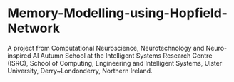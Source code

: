 # Memory-Modelling-using-Hopfield-Network

A project from Computational Neuroscience, Neurotechnology and Neuro-inspired AI Autumn School at the Intelligent Systems Research Centre (ISRC), School of Computing, Engineering and Intelligent Systems, Ulster University, Derry~Londonderry, Northern Ireland.
